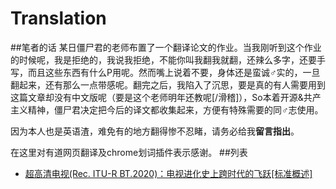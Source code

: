 # Translation
##笔者的话
某日僵尸君的老师布置了一个翻译论文的作业。当我刚听到这个作业的时候呢，我是拒绝的，我说我拒绝，不能你叫我翻我就翻，还辣么多字，还要手写，而且这些东西有什么P用呢。然而嘴上说着不要，身体还是蛮诚♂实的，一旦翻起来，还有那么一点带感呢。翻完之后，我陷入了沉思，要是真的有人需要用到这篇文章却没有中文版呢（要是这个老师明年还教呢[/滑稽]），So本着开源&共产主义精神，僵尸君决定把今后的译文都收集起来，方便有特殊需要的同♂志使用。


因为本人也是英语渣，难免有的地方翻得惨不忍睹，请务必给我**留言指出**。

在这里对有道网页翻译及chrome划词插件表示感谢。
##列表
* [超高清电视(Rec. ITU-R BT.2020)：电视进化史上跨时代的飞跃\[标准概述\]](https://github.com/zombielive/Translation/blob/master/%E8%B6%85%E9%AB%98%E6%B8%85%E7%94%B5%E8%A7%86(Rec.%20ITU-R%20BT.2020)%EF%BC%9A%E7%94%B5%E8%A7%86%E8%BF%9B%E5%8C%96%E5%8F%B2%E4%B8%8A%E8%B7%A8%E6%97%B6%E4%BB%A3%E7%9A%84%E9%A3%9E%E8%B7%83%5B%E6%A0%87%E5%87%86%E6%A6%82%E8%BF%B0%5D.md)




